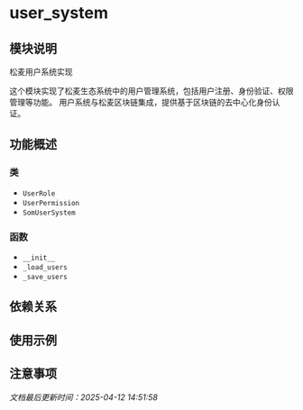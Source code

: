 # user_system

## 模块说明
松麦用户系统实现

这个模块实现了松麦生态系统中的用户管理系统，包括用户注册、身份验证、权限管理等功能。
用户系统与松麦区块链集成，提供基于区块链的去中心化身份认证。

## 功能概述

### 类

- `UserRole`
- `UserPermission`
- `SomUserSystem`

### 函数

- `__init__`
- `_load_users`
- `_save_users`

## 依赖关系

## 使用示例

## 注意事项

*文档最后更新时间：2025-04-12 14:51:58*